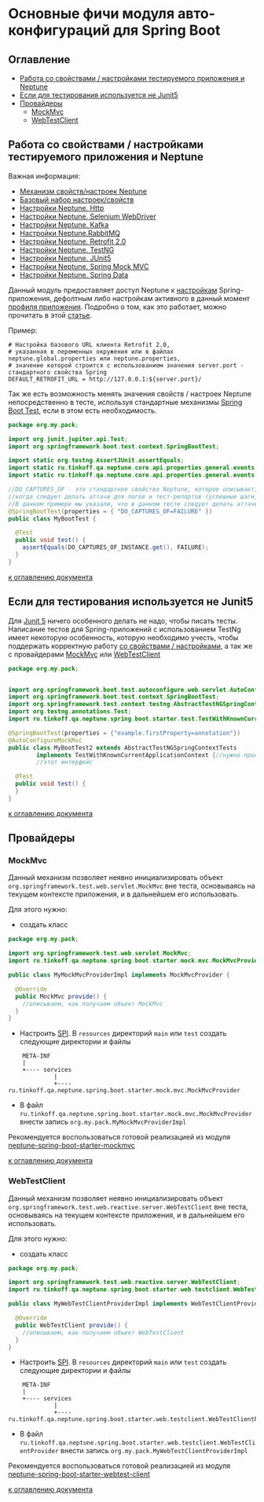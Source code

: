 # Основные фичи модуля авто-конфигураций для Spring Boot 

## Оглавление

- [Работа со свойствами / настройками тестируемого приложения и Neptune](#Работа-со-свойствами--настройками-тестируемого-приложения-и-neptune)
- [Если для тестирования используется не Junit5](#Если-для-тестирования-используется-не-junit5)
- [Провайдеры](#Провайдеры)
    - [MockMvc](#mockmvc)
    - [WebTestClient](#webtestclient)

## Работа со свойствами / настройками тестируемого приложения и Neptune

Важная информация:

- [Механизм свойств/настроек Neptune](./../../../core.api/doc/rus/SETTINGS.MD)
- [Базовый набор настроек/свойств](./../../../core.api/doc/rus/SETTINGS.MD#Основной-набор-настроексвойств)
- [Настройки Neptune. Http](./../../../http.api/doc/rus/SETTINGS.MD)
- [Настройки Neptune. Selenium WebDriver](./../../../selenium/doc/rus/SETTINGS.MD)
- [Настройки Neptune. Kafka](./../../../kafka/doc/rus/SETTINGS.MD)
- [Настройки Neptune.RabbitMQ](./../../../rabbit.mq/doc/rus/SETTINGS.MD)
- [Настройки Neptune. Retrofit 2.0](./../../../retrofit2/doc/rus/SETTINGS.MD)
- [Настройки Neptune. TestNG](./../../../testng.integration/doc/rus/README.MD#Настройки)
- [Настройки Neptune. JUnit5](./../../../jupiter.integration/doc/rus/README.MD#Настройки)
- [Настройки Neptune. Spring Mock MVC](./../../../spring.mock.mvc/doc/rus/SETTINGS.MD)
- [Настройки Neptune. Spring Data](./../../../spring.data/doc/rus/README.MD#Настройки)


Данный модуль предоставляет доступ Neptune к [настройкам](https://docs.spring.io/spring-boot/docs/current/reference/html/features.html#features.external-config) Spring-приложения,
дефолтным либо настройкам активного в данный момент [профиля приложения](https://docs.spring.io/spring-boot/docs/current/reference/html/features.html#features.profiles). 
Подробно о том, как это работает, можно прочитать в этой [статье](./../../../core.api/doc/rus/SETTINGS.MD#Повторное-использование-настроек).

Пример: 

```properties
# Настройка базового URL клиента Retrofit 2.0, 
# указанная в переменных окружения или в файлах neptune.global.properties или neptune.properties,
# значение которой строится с использованием значения server.port - стандартного свойства Spring
DEFAULT_RETROFIT_URL = http://127.0.0.1:${server.port}/
```

Так же есть возможность менять значения свойств / настроек Neptune непосредственно в тесте, используя 
стандартные механизмы [Spring Boot Test](https://spring.io/guides/gs/testing-web/), если в этом есть необходимость.

```java
package org.my.pack;

import org.junit.jupiter.api.Test;
import org.springframework.boot.test.context.SpringBootTest;

import static org.testng.AssertJUnit.assertEquals;
import static ru.tinkoff.qa.neptune.core.api.properties.general.events.CapturedEvents.FAILURE;
import static ru.tinkoff.qa.neptune.core.api.properties.general.events.DoCapturesOf.DO_CAPTURES_OF_INSTANCE;

//DO_CAPTURES_OF - это стандартное свойство Neptune, которое описывает,
//когда следует делать аттачи для логов и тест-репортов (успешные шаги, неуспешные, или во всех случаях).
//В данном примере мы указали, что в данном тесте следует делать аттачи для неуспешных шагов
@SpringBootTest(properties = { "DO_CAPTURES_OF=FAILURE" })
public class MyBootTest {

  @Test
  public void test() {
    assertEquals(DO_CAPTURES_OF_INSTANCE.get(), FAILURE);
  }
}
```

[к оглавлению документа](#Оглавление)

## Если для тестирования используется не Junit5

Для [Junit 5](https://junit.org/junit5/docs/current/user-guide/) ничего особенного делать не надо, 
чтобы писать тесты. Написание тестов для Spring-приложений с использованием TestNg имеет некоторую 
особенность, которую необходимо учесть, чтобы поддержать корректную работу [со свойствами / настройками](#Работа-со-свойствами--настройками-тестируемого-приложения-и-Neptune),
а так же с провайдерами [MockMvc](#MockMvc) или [WebTestClient](#WebTestClient)

```java
package org.my.pack;


import org.springframework.boot.test.autoconfigure.web.servlet.AutoConfigureMockMvc;
import org.springframework.boot.test.context.SpringBootTest;
import org.springframework.test.context.testng.AbstractTestNGSpringContextTests;
import org.testng.annotations.Test;
import ru.tinkoff.qa.neptune.spring.boot.starter.test.TestWithKnownCurrentApplicationContext;

@SpringBootTest(properties = {"example.firstProperty=annotation"})
@AutoConfigureMockMvc
public class MyBootTest2 extends AbstractTestNGSpringContextTests
        implements TestWithKnownCurrentApplicationContext {//нужно просто имплементить
        //этот интерфейс

  @Test
  public void test() {
  }
}
```

[к оглавлению документа](#Оглавление)

## Провайдеры

### MockMvc 

Данный механизм позволяет неявно инициализировать объект `org.springframework.test.web.servlet.MockMvc` вне теста, 
основываясь на текущем контексте приложения, и в дальнейшем его использовать.

Для этого нужно:

- создать класс

```java
package org.my.pack;

import org.springframework.test.web.servlet.MockMvc;
import ru.tinkoff.qa.neptune.spring.boot.starter.mock.mvc.MockMvcProvider;

public class MyMockMvcProviderImpl implements MockMvcProvider {

  @Override
  public MockMvc provide() {
    //описываем, как получаем объект MockMvc
  }
}
```

- Настроить [SPI](https://docs.oracle.com/javase/tutorial/ext/basics/spi.html). В `resources` директорий `main` или `test`
  создать следующие директории и файлы

```
    META-INF
    |
    +---- services
             |
             +----ru.tinkoff.qa.neptune.spring.boot.starter.mock.mvc.MockMvcProvider
```

- В файл `ru.tinkoff.qa.neptune.spring.boot.starter.mock.mvc.MockMvcProvider` внести запись
  `org.my.pack.MyMockMvcProviderImpl`

Рекомендуется воспользоваться готовой реализацией из модуля [neptune-spring-boot-starter-mockmvc](./../../../neptune-spring-boot-starter-mockmvc/README.md) 

[к оглавлению документа](#Оглавление)

### WebTestClient

Данный механизм позволяет неявно инициализировать объект `org.springframework.test.web.reactive.server.WebTestClient` вне теста,
основываясь на текущем контексте приложения, и в дальнейшем его использовать.

Для этого нужно:

- создать класс

```java
package org.my.pack;

import org.springframework.test.web.reactive.server.WebTestClient;
import ru.tinkoff.qa.neptune.spring.boot.starter.web.testclient.WebTestClientProvider;

public class MyWebTestClientProviderImpl implements WebTestClientProvider {

  @Override
  public WebTestClient provide() {
    //описываем, как получаем объект WebTestClient
  }
}
```

- Настроить [SPI](https://docs.oracle.com/javase/tutorial/ext/basics/spi.html). В `resources` директорий `main` или `test`
  создать следующие директории и файлы

```
    META-INF
    |
    +---- services
             |
             +----ru.tinkoff.qa.neptune.spring.boot.starter.web.testclient.WebTestClientProvider
```

- В файл `ru.tinkoff.qa.neptune.spring.boot.starter.web.testclient.WebTestClientProvider` внести запись
  `org.my.pack.MyWebTestClientProviderImpl`

Рекомендуется воспользоваться готовой реализацией из модуля [neptune-spring-boot-starter-webtest-client](./../../../neptune-spring-boot-starter-webtest-client/README.md)

[к оглавлению документа](#Оглавление)
